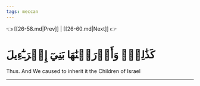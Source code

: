 ```yaml
---
tags: meccan
---
```


👈 [[26-58.md|Prev]] | [[26-60.md|Next]] 👉

# كَذَٰلِكَۖ وَأَوۡرَثۡنَٰهَا بَنِيٓ إِسۡرَـٰٓءِيلَ

Thus. And We caused to inherit it the Children of Israel

---


